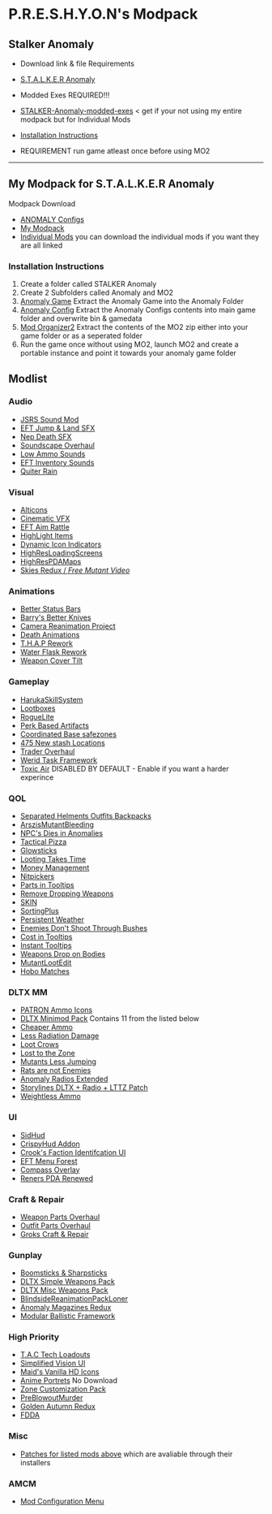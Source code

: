 # P.R.E.S.H.Y.O.N's Modpack
## **Stalker Anomaly**

- Download link & file Requirements

- [S.T.A.L.K.E.R Anomaly](https://www.moddb.com/mods/stalker-anomaly)
- Modded Exes REQUIRED!!!
- [STALKER-Anomaly-modded-exes](https://github.com/themrdemonized/STALKER-Anomaly-modded-exes) < get if your not using my entire modpack but for Individual Mods
- [Installation Instructions](#installation-instructions)
- REQUIREMENT run game atleast once before using MO2


____________________________________________________________________
## My Modpack for S.T.A.L.K.E.R Anomaly

Modpack Download
* [ANOMALY Configs]()
* [My Modpack](https://drive.google.com/file/d/1OLF6X_ihyUEyeQ-2m9cozu4gc0j8A7hz/view?usp=sharing) 
* [Individual Mods](#modlist) you can download the individual mods if you want they are all linked

### **Installation Instructions**
1. Create a folder called STALKER Anomaly
2. Create 2 Subfolders called Anomaly and MO2
3. [Anomaly Game](#stalker-anomaly) Extract the Anomaly Game into the Anomaly Folder
4. [Anomaly Config]() Extract the Anomaly Configs contents into main game folder and overwrite bin & gamedata
5. [Mod Organizer2](https://github.com/ModOrganizer2/modorganizer/releases/download/v2.4.4/Mod.Organizer-2.4.4.7z) Extract the contents of the MO2 zip either into your game folder or as a seperated folder
6. Run the game once without using MO2, launch MO2 and create a portable instance and point it towards your anomaly game folder


## Modlist

### Audio
- [JSRS Sound Mod](https://www.moddb.com/mods/stalker-anomaly/addons/solarint-gunshot-overhaul)
- [EFT Jump & Land SFX](https://www.moddb.com/mods/stalker-anomaly/addons/eft-jumpland-sfx)
- [Nep Death SFX](https://www.moddb.com/mods/stalker-anomaly/addons/neptune-death-sfx-replacer)
- [Soundscape Overhaul](https://www.moddb.com/mods/stalker-anomaly/addons/soundscape-overhaul-2)
- [Low Ammo Sounds](https://drive.google.com/file/d/1KUlIA75gn7VUES6hg2ERr80CNOJ00V0J/view?usp=sharing)
- [EFT Inventory Sounds](https://www.moddb.com/mods/stalker-anomaly/addons/eft-inventory-sound)
- [Quiter Rain](https://www.moddb.com/mods/stalker-anomaly/addons/soundscape-overhaul-quieter-rain)
### Visual
- [Alticons](https://www.moddb.com/mods/stalker-anomaly/addons/alticons)
- [Cinematic VFX](https://www.moddb.com/mods/stalker-anomaly/addons/cinemavfx3-7)
- [EFT Aim Rattle](https://www.moddb.com/mods/stalker-anomaly/addons/eft-aim-rattle)
- [HighLight Items](https://www.moddb.com/mods/stalker-anomaly/addons/background-color-highlight)
- [Dynamic Icon Indicators](https://www.moddb.com/mods/stalker-anomaly/addons/dynamic-icon-indicators)
- [HighResLoadingScreens](https://www.moddb.com/mods/stalker-anomaly/addons/high-resolution-loading-screen)
- [HighResPDAMaps](https://www.moddb.com/mods/stalker-anomaly/addons/high-resolution-maps)
- [Skies Redux / *Free Mutant Video*](https://www.moddb.com/mods/stalker-anomaly/addons/anomaly-skyboxes)
### Animations
- [Better Status Bars](https://www.moddb.com/mods/stalker-anomaly/addons/better-stats-bars)
- [Barry's Better Knives](https://www.moddb.com/mods/stalker-anomaly/addons/barrys-better-knives)
- [Camera Reanimation Project](https://www.moddb.com/mods/stalker-anomaly/addons/camera-reanimation-project-inertia)
- [Death Animations](https://www.moddb.com/mods/stalker-anomaly/addons/death-animations-151)
- [T.H.A.P Rework](https://www.moddb.com/mods/stalker-anomaly/addons/thap-rework)
- [Water Flask Rework](https://www.moddb.com/mods/stalker-anomaly/addons/water-flask-rework)
- [Weapon Cover Tilt](https://www.moddb.com/mods/stalker-anomaly/addons/weapon-cover-tilt-inertia)
### Gameplay
- [HarukaSkillSystem](https://www.moddb.com/mods/stalker-anomaly/addons/anomaly-skill-system)
- [Lootboxes](https://github.com/ahuyn/anomaly-loot/releases/tag/latest)
- [RogueLite](https://www.moddb.com/mods/stalker-anomaly/addons/jabbers-ironman-roguelite1)
- [Perk Based Artifacts](https://www.moddb.com/mods/stalker-anomaly/addons/perk-based-artefacts)
- [Coordinated Base safezones](https://www.moddb.com/mods/stalker-anomaly/addons/tb-coordinate-based-safe-zones-v1-0)
- [475 New stash Locations](https://www.moddb.com/mods/stalker-anomaly/addons/tbs-475-new-stash-locations)
- [Trader Overhaul](https://www.moddb.com/mods/stalker-anomaly/addons/trader-overhaul-complete)
- [Werid Task Framework](https://www.moddb.com/mods/stalker-anomaly/addons/weird-tasks-framework)
- [Toxic Air](https://www.moddb.com/mods/stalker-anomaly/addons/toxic-air-01) DISABLED BY DEFAULT - Enable if you want a harder experince 
### QOL
- [Separated Helments Outfits Backpacks](https://www.moddb.com/mods/stalker-anomaly/addons/separated-helmets-outfits-backpacks)
- [ArszisMutantBleeding](https://www.moddb.com/mods/stalker-anomaly/addons/arszis-mutant-bleeding)
- [NPC's Dies in Anomalies](https://www.moddb.com/mods/stalker-anomaly/addons/beefs-npcs-die-in-anomalies-v10)
- [Tactical Pizza](https://www.moddb.com/mods/stalker-anomaly/addons/dltx-emergency-tactical-pizza)
- [Glowsticks](https://www.moddb.com/mods/stalker-anomaly/addons/glowsticks)
- [Looting Takes Time](https://www.moddb.com/mods/stalker-anomaly/addons/looting-takes-time-01)
- [Money Management](https://www.moddb.com/mods/stalker-anomaly/addons/money-management-v1)
- [Nitpickers](https://www.moddb.com/mods/stalker-anomaly/addons/nitpickermodpack)
- [Parts in Tooltips](https://www.moddb.com/mods/stalker-anomaly/addons/parts-in-tooltip)
- [Remove Dropping Weapons](https://www.moddb.com/mods/stalker-anomaly/addons/remove-dropping-weapons-from-damage-for-151-final)
- [SKIN](https://www.moddb.com/mods/stalker-anomaly/addons/s-k-i-n)
- [SortingPlus](https://www.moddb.com/mods/stalker-anomaly/addons/sorting-plus)
- [Persistent Weather](https://www.moddb.com/mods/stalker-anomaly/addons/persistent-weather)
- [Enemies Don't Shoot Through Bushes](https://www.moddb.com/mods/stalker-anomaly/addons/escape-from-tarkov-footsteps-and-tinnitus-replacer)
- [Cost in Tooltips](https://www.moddb.com/mods/stalker-anomaly/addons/cost-in-tool-tip-u4h8-and-rc18-23)
- [Instant Tooltips](https://www.moddb.com/mods/stalker-anomaly/addons/instant-tooltip-for-rc18-23)
- [Weapons Drop on Bodies](https://www.moddb.com/mods/stalker-anomaly/addons/jabbers-weapons-drop-on-bodies)
- [MutantLootEdit](https://www.moddb.com/mods/stalker-anomaly/addons/mutants-have-all-mutant-parts)
- [Hobo Matches](https://github.com/SmurfzXD/Hobomatches/releases/tag/1.3)
### DLTX MM
- [PATRON Ammo Icons](https://www.moddb.com/mods/stalker-anomaly/addons/patron-ammo-icons)
- [DLTX Minimod Pack](https://www.moddb.com/mods/stalker-anomaly/addons/dltx-required-dltx-minimod-pack) Contains 11 from the listed below
- [Cheaper Ammo]()
- [Less Radiation Damage]()
- [Loot Crows]()
- [Lost to the Zone]()
- [Mutants Less Jumping]()
- [Rats are not Enemies]()
- [Anomaly Radios Extended]()
- [Storylines DLTX + Radio + LTTZ Patch]()
- [Weightless Ammo]()
### UI
- [SidHud](https://www.moddb.com/mods/stalker-anomaly/addons/sidhud)
- [CrispyHud Addon](https://www.moddb.com/mods/stalker-anomaly/addons/crispyhud-151)
- [Crook's Faction Identifcation UI](https://www.moddb.com/mods/stalker-anomaly/addons/crooks-faction-identification-ui)
- [EFT Menu Forest](https://www.moddb.com/mods/stalker-anomaly/addons/eft-forest-menu-background)
- [Compass Overlay](https://www.moddb.com/mods/stalker-anomaly/addons/raven800scompassoverlay20)
- [Reners PDA Renewed](https://www.moddb.com/mods/stalker-anomaly/addons/reners-pda-renewed-v1-3-revision)
### Craft & Repair
- [Weapon Parts Overhaul](https://github.com/ahuyn/anomaly-wpo/releases/tag/latest)
- [Outfit Parts Overhaul](https://github.com/ahuyn/anomaly-opo/releases/tag/latest)
- [Groks Craft & Repair](https://www.moddb.com/mods/stalker-anomaly/addons/groks-craft-and-repair-overhaul)
### Gunplay
- [Boomsticks & Sharpsticks](https://www.moddb.com/mods/stalker-anomaly/addons/boomsticks-and-sharpsticks)
- [DLTX Simple Weapons Pack](https://www.moddb.com/mods/stalker-anomaly/addons/dltx-simple-weapons-pack)
- [DLTX Misc Weapons Pack](https://www.moddb.com/mods/stalker-anomaly/addons/dltx-misc-weapons-pack)
- [BlindsideReanimationPackLoner](https://www.moddb.com/mods/stalker-anomaly/addons/blindsides-weapon-reanimation-and-rebalance-loner)
- [Anomaly Magazines Redux](https://www.moddb.com/mods/stalker-anomaly/addons/armr-arti-and-ravenascendants-mags-redux)
- [Modular Ballistic Framework](https://github.com/ahuyn/anomaly-ballistics)
### High Priority
- [T.A.C Tech Loadouts](https://www.moddb.com/mods/stalker-anomaly/addons/tacs-lootbox-loadouts)
- [Simplified Vision UI](https://www.moddb.com/mods/stalker-anomaly/addons/simplified-vision)
- [Maid's Vanilla HD Icons](https://www.moddb.com/mods/stalker-anomaly/addons/maids-vanilla-hd-icons)
- [Anime Portrets]() No Download
- [Zone Customization Pack](https://www.moddb.com/mods/stalker-anomaly/addons/survival-mode-remade-151)
- [PreBlowoutMurder](https://www.moddb.com/mods/stalker-anomaly/addons/pre-blowout-murder)
- [Golden Autumn Redux](https://www.moddb.com/mods/stalker-anomaly/addons/golden-autumn-redux)
- [FDDA](https://www.moddb.com/mods/stalker-anomaly/addons/food-drug-and-drinks-animations-reuploaded)
### Misc
- [Patches for listed mods above]() which are avaliable through their installers
### AMCM
- [Mod Configuration Menu](https://www.moddb.com/mods/stalker-anomaly/addons/anomaly-mod-configuration-menu)





